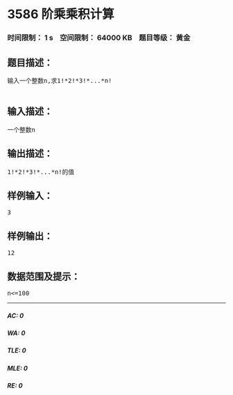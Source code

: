 # 3586 阶乘乘积计算   
### 时间限制： 1 s&nbsp;&nbsp;&nbsp;&nbsp;空间限制： 64000 KB&nbsp;&nbsp;&nbsp;&nbsp;题目等级： 黄金  
## 题目描述：  

<pre>
输入一个整数n,求1!*2!*3!*...*n!  

</pre>
  
  
## 输入描述：  

<pre>
一个整数n
</pre>
  
  
## 输出描述：  

<pre>
1!*2!*3!*...*n!的值
</pre>
  
  
## 样例输入：  

<pre>
3
</pre>
  
  
## 样例输出：  

<pre>
12
</pre>
  
  
## 数据范围及提示：  

<pre>
n<=100
</pre>
  
  
***  

##### AC: 0  
##### WA: 0  
##### TLE: 0  
##### MLE: 0  
##### RE: 0  
